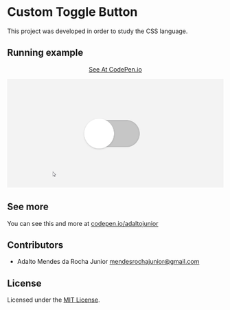 # Custom Toggle Button
This project was developed in order to study the CSS language.

## Running example

<p align="center">
  <a href="https://codepen.io/adaltojunior/pen/jOWpXRm" target="_blank">See At CodePen.io</a>
</p>

<p align="center">
  <img src="./example.gif" alt="Project Gif" />
</p>

## See more
You can see this and more at <a href="https://codepen.io/adaltojunior" target="_blank">codepen.io/adaltojunior</a>

## Contributors

- Adalto Mendes da Rocha Junior <mendesrochajunior@gmail.com>

## License

Licensed under the [MIT License](LICENSE).
